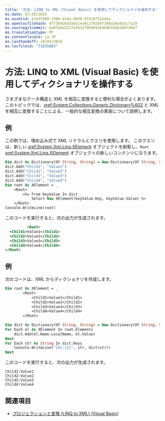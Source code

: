 ```yaml
---
title: '方法: LINQ to XML (Visual Basic) を使用してディクショナリを操作する'
ms.date: 07/20/2015
ms.assetid: 6cb3f969-1986-414a-b850-87418712edea
ms.openlocfilehash: 9773b926d16b51ea912792b0f348a26a9a3c7a29
ms.sourcegitcommit: 8a0fe8a2227af612f8b8941bdb8b19d6268748e7
ms.translationtype: MT
ms.contentlocale: ja-JP
ms.lasthandoff: 10/03/2019
ms.locfileid: "71835083"
---
```

# <a name="how-to-work-with-dictionaries-using-linq-to-xml-visual-basic"></a>方法: LINQ to XML (Visual Basic) を使用してディクショナリを操作する
さまざまなデータ構造と XML を相互に変換すると便利な場合がよくあります。 このトピックでは、<xref:System.Collections.Generic.Dictionary%602> と XML を相互に変換することによる、一般的な相互変換の実装について説明します。  
  
## <a name="example"></a>例  
 この例では、埋め込み式で XML リテラルとクエリを使用します。 このクエリは、新しい <xref:System.Xml.Linq.XElement> オブジェクトを射影し、`Root` <xref:System.Xml.Linq.XElement> オブジェクトの新しいコンテンツになります。  
  
```vb  
Dim dict As Dictionary(Of String, String) = New Dictionary(Of String, String)()  
dict.Add("Child1", "Value1")  
dict.Add("Child2", "Value2")  
dict.Add("Child3", "Value3")  
dict.Add("Child4", "Value4")  
Dim root As XElement = _  
    <Root>  
        <%= From keyValue In dict _  
            Select New XElement(keyValue.Key, keyValue.Value) %>  
    </Root>  
Console.WriteLine(root)  
```  
  
 このコードを実行すると、次の出力が生成されます。  
  
```xml  
          <Root>  
  <Child1>Value1</Child1>  
  <Child2>Value2</Child2>  
  <Child3>Value3</Child3>  
  <Child4>Value4</Child4>  
</Root>  
```  
  
## <a name="example"></a>例  
 次のコードは、XML からディクショナリを作成します。  
  
```vb  
Dim root As XElement = _  
        <Root>  
            <Child1>Value1</Child1>  
            <Child2>Value2</Child2>  
            <Child3>Value3</Child3>  
            <Child4>Value4</Child4>  
        </Root>  
  
Dim dict As Dictionary(Of String, String) = New Dictionary(Of String, String)  
For Each el As XElement In root.Elements  
    dict.Add(el.Name.LocalName, el.Value)  
Next  
For Each str As String In dict.Keys  
    Console.WriteLine("{0}:{1}", str, dict(str))  
Next  
```  
  
 このコードを実行すると、次の出力が生成されます。  
  
```console  
Child1:Value1  
Child2:Value2  
Child3:Value3  
Child4:Value4  
```  
  
## <a name="see-also"></a>関連項目

- [プロジェクションと変換 (LINQ to XML) (Visual Basic)](../../../../visual-basic/programming-guide/concepts/linq/projections-and-transformations-linq-to-xml.md)
